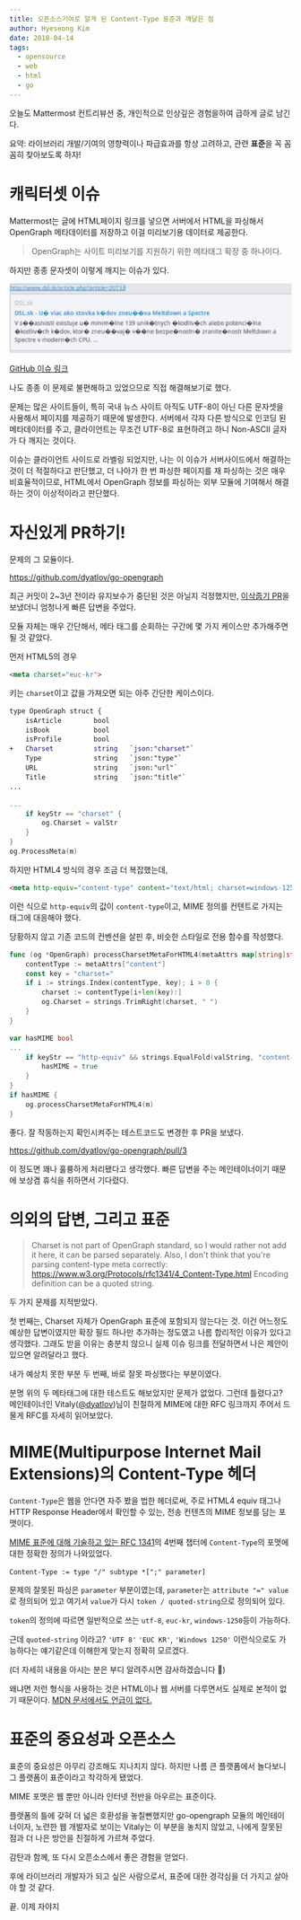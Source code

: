 ```yaml
---
title: 오픈소스기여로 알게 된 Content-Type 표준과 깨달은 점
author: Hyeseong Kim
date: 2018-04-14
tags:
  - opensource
  - web
  - html
  - go
---
```


오늘도 Mattermost 컨트리뷰션 중, 개인적으로 인상깊은 경험을하여 급하게 글로 남긴다.

요약: 라이브러리 개발/기여의 영향력이나 파급효과를 항상 고려하고, 관련 **표준**을 꼭 꼼꼼히 찾아보도록 하자!

# 캐릭터셋 이슈

Mattermost는 글에 HTML페이지 링크를 넣으면 서버에서 HTML을 파싱해서 OpenGraph 메타데이터를 저장하고 이걸 미리보기용 데이터로 제공한다.

> OpenGraph는 사이트 미리보기를 지원하기 위한 메타태그 확장 중 하나이다.

하지만 종종 문자셋이 이렇게 깨지는 이슈가 있다.

![issue](images/issue-broken-non-ascii-opengraph.png)

[GitHub 이슈 링크](https://github.com/mattermost/mattermost-server/issues/8341)

나도 종종 이 문제로 불편해하고 있었으므로 직접 해결해보기로 했다.

문제는 많은 사이트들이, 특히 국내 뉴스 사이트 아직도 UTF-8이 아닌 다른 문자셋을 사용해서 페이지를 제공하기 때문에 발생한다. 서버에서 각자 다른 방식으로 인코딩 된 메타데이터를 주고, 클라이언트는 무조건 UTF-8로 표현하려고 하니 Non-ASCII 글자가 다 깨지는 것이다.

이슈는 클라이언트 사이드로 라벨링 되었지만, 나는 이 이슈가 서버사이드에서 해결하는 것이 더 적절하다고 판단했고, 더 나아가 한 번 파싱한 페이지를 재 파싱하는 것은 매우 비효율적이므로, HTML에서 OpenGraph 정보를 파싱하는 외부 모듈에 기여해서 해결하는 것이 이상적이라고 판단했다.

# 자신있게 PR하기!

문제의 그 모듈이다.

https://github.com/dyatlov/go-opengraph

최근 커밋이 2~3년 전이라 유지보수가 중단된 것은 아닐지 걱정했지만, [이삭줍기 PR](https://github.com/dyatlov/go-opengraph/pull/2)을 보냈더니 엄청나게 빠른 답변을 주었다.

모듈 자체는 매우 간단해서, 메타 태그를 순회하는 구간에 몇 가지 케이스만 추가해주면 될 것 같았다.

먼저 HTML5의 경우

```html
<meta charset="euc-kr">
```

키는 `charset`이고 값을 가져오면 되는 아주 간단한 케이스이다.

```diff
type OpenGraph struct {
 	isArticle        bool
 	isBook           bool
 	isProfile        bool
+	Charset          string   `json:"charset"`
 	Type             string   `json:"type"`
 	URL              string   `json:"url"`
 	Title            string   `json:"title"`
...
```

```go
...
    if keyStr == "charset" {
        og.Charset = valStr
    }
}
og.ProcessMeta(m)
```

하지만 HTML4 방식의 경우 조금 더 복잡했는데,

```html
<meta http-equiv="content-type" content="text/html; charset=windows-1250">
```

이런 식으로 `http-equiv`의 값이 `content-type`이고, MIME 정의를 컨텐트로 가지는 태그에 대응해야 했다.

당황하지 않고 기존 코드의 컨벤션을 살핀 후, 비슷한 스타일로 전용 함수를 작성했다.

```go
func (og *OpenGraph) processCharsetMetaForHTML4(metaAttrs map[string]string) {
	contentType := metaAttrs["content"]
	const key = "charset="
	if i := strings.Index(contentType, key); i > 0 {
		charset := contentType[i+len(key):]
		og.Charset = strings.TrimRight(charset, " ")
	}
}
```

```go
var hasMIME bool
...
    if keyStr == "http-equiv" && strings.EqualFold(valString, "content-type") {
        hasMIME = true
    }
}
if hasMIME {
    og.processCharsetMetaForHTML4(m)
}
```

좋다. 잘 작동하는지 확인시켜주는 테스트코드도 변경한 후 PR을 보냈다.

https://github.com/dyatlov/go-opengraph/pull/3

이 정도면 꽤나 훌륭하게 처리됐다고 생각했다. 빠른 답변을 주는 메인테이너이기 때문에 보상겸 휴식을 취하면서 기다렸다.

# 의외의 답변, 그리고 표준

> Charset is not part of OpenGraph standard, so I would rather not add it here, it can be parsed separately.
Also, I don't think that you're parsing content-type meta correctly: https://www.w3.org/Protocols/rfc1341/4_Content-Type.html
Encoding definition can be a quoted string.

두 가지 문제를 지적받았다.

첫 번째는, Charset 자체가 OpenGraph 표준에 포함되지 않는다는 것. 이건 어느정도 예상한 답변이였지만 확장 필드 하나만 추가하는 정도였고 나름 합리적인 이유가 있다고 생각했다. 그래도 받을 이유는 충분치 않으니 실제 이슈 링크를 전달하면서 나은 제안이 있으면 알려달라고 했다.

내가 예상치 못한 부분 두 번째, 바로 잘못 파싱했다는 부분이였다.

분명 위의 두 메타태그에 대한 테스트도 해보았지만 문제가 없었다. 그런데 틀렸다고? 메인테이너인 Vitaly([@dyatlov](https://github.com/dyatlov))님이 친절하게 MIME에 대한 RFC 링크까지 주어서 드물게 RFC를 자세히 읽어보았다.

# MIME(Multipurpose Internet Mail Extensions)의 Content-Type 헤더

`Content-Type`은 웹을 안다면 자주 봤을 법한 헤더로써, 주로 HTML4 equiv 태그나 HTTP Response Header에서 확인할 수 있는, 전송 컨텐츠의 MIME 정보를 담는 포맷이다.

[MIME 표준에 대해 기술하고 있는 RFC 1341](https://www.w3.org/Protocols/rfc1341/0_TableOfContents.html)의 4번째 챕터에 `Content-Type`의 포맷에 대한 정확한 정의가 나와있었다.

`Content-Type := type "/" subtype *[";" parameter]`

문제의 잘못된 파싱은 `parameter` 부분이였는데, `parameter`는 `attribute "=" value`로 정의되어 있고 여기서 `value`가 다시 `token / quoted-string`으로 정의되어 있다.

`token`의 정의에 따르면 일반적으로 쓰는 `utf-8`, `euc-kr`, `windows-1250`등이 가능하다.

근데 `quoted-string` 이라고? `'UTF 8'` `'EUC KR'`, `'Windows 1250'` 이런식으로도 가능하다는 얘기같은데 이해한게 맞는지 정확히 모르겠다.

(더 자세히 내용을 아시는 분은 부디 알려주시면 감사하겠습니다 :pray:)

왜냐면 저런 형식을 사용하는 것은 HTML이나 웹 서버를 다루면서도 실제로 본적이 없기 때문이다. [MDN 문서에서도 언급이 없다.](https://developer.mozilla.org/ko/docs/Web/HTTP/Basics_of_HTTP/MIME_types)

# 표준의 중요성과 오픈소스

표준의 중요성은 아무리 강조해도 지나치지 않다. 하지만 나름 큰 플랫폼에서 놀다보니 그 플랫폼이 표준이라고 착각하게 됐었다.

MIME 포맷은 웹 뿐만 아니라 인터넷 전반을 아우르는 표준이다. 

플랫폼의 틀에 갖혀 더 넓은 호환성을 놓칠뻔했지만 go-opengraph 모듈의 메인테이너이자, 노련한 웹 개발자로 보이는 Vitaly는 이 부분을 놓치지 않았고, 나에게 잘못된 점과 더 나은 방안을 친절하게 가르쳐 주었다.

감탄과 함께, 또 다시 오픈소스에서 좋은 경험을 얻었다.

후에 라이브러리 개발자가 되고 싶은 사람으로서, 표준에 대한 경각심을 더 가지고 살아야 할 것 같다.

끝. 이제 자야지
